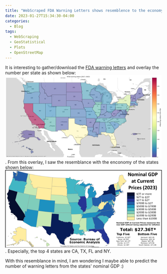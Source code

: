 ```yaml
---
title: "WebScraped FDA Warning Letters shows resemblence to the economy distribution for U.S. states"
date: 2023-01-27T15:34:30-04:00
categories:
  - Blog
tags:
  - WebScraping
  - GeoStatistical
  - Plots
  - OpenStreetMap
---
```


It is interesting to gather/download the [FDA warning letters][fda-warning] and overlay the number per state as shown below: ![fda-warning-us](/images/states_nFDAWarningLetters2017--2022.png "FDA warning letters number count for states"). 
From this overlay, I saw the resemblance with the enconomy of the states shown below: ![us-economy](/images/640px-GDP_by_U.S._state_2023.png "US Enconomy 2023").
Especially, the top 4 states are CA, TX, FL and NY.

With this resemblance in mind, I am wondering I maybe able to predict the number of warning letters from the states' nominal GDP :)

<!-- 
You'll find this post in your `_posts` directory. Go ahead and edit it and re-build the site to see your changes. You can rebuild the site in many different ways, but the most common way is to run `jekyll serve`, which launches a web server and auto-regenerates your site when a file is updated.

To add new posts, simply add a file in the `_posts` directory that follows the convention `YYYY-MM-DD-name-of-post.ext` and includes the necessary front matter. Take a look at the source for this post to get an idea about how it works.

Jekyll also offers powerful support for code snippets:

```ruby
def print_hi(name)
  puts "Hi, #{name}"
end
print_hi('Tom')
#=> prints 'Hi, Tom' to STDOUT.
```

Check out the [Jekyll docs][jekyll-docs] for more info on how to get the most out of Jekyll. File all bugs/feature requests at [Jekyll’s GitHub repo][jekyll-gh]. If you have questions, you can ask them on [Jekyll Talk][jekyll-talk].

[jekyll-docs]: https://jekyllrb.com/docs/home
[jekyll-gh]:   https://github.com/jekyll/jekyll
[jekyll-talk]: https://talk.jekyllrb.com/ 
-->
[fda-warning]: https://www.fda.gov/inspections-compliance-enforcement-and-criminal-investigations/compliance-actions-and-activities/warning-letters